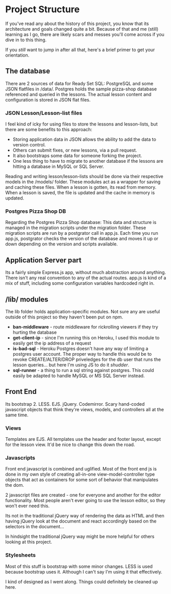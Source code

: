 # Project Structure

If you've read any about the history of this project, you know that its architecture and goals changed quite a bit.
Because of that and me (still) learning as I go, there are likely scars and messes you'll come across if you dive in to this thing.

If you *still* want to jump in after all that, here's a brief primer to get your orientation.



## The database

There are 2 sources of data for Ready Set SQL: PostgreSQL and some JSON flatfiles in /data/. Postgres holds the sample pizza-shop database referenced and queried in the lessons. The actual lesson content and configuration is stored in JSON flat files. 

### JSON Lesson/Lesson-list files

I feel kind of icky for using files to store the lessons and lesson-lists, but there are some benefits to this approach:

- Storing application data in JSON allows the ability to add the data to version control. 
- Others can submit fixes, or new lessons, via a pull request. 
- It also bootstraps some data for someone forking the project. 
- One less thing to have to migrate to another database if the lessons are hitting a database in MySQL or SQL Server. 

Reading and writing lesson/lesson-lists should be done via their respective models in the /models/ folder. These modules act as a wrapper for saving and caching these files. When a lesson is gotten, its read from memory. When a lesson is saved, the file is updated and the cache in memory is updated. 

### Postgres Pizza Shop DB

Regarding the Postgres Pizza Shop database: This data and structure is managed in the migration scripts under the migration folder. These migration scripts are run by a postgrator call in app.js. Each time you run app.js, postgrator checks the version of the database and moves it up or down depending on the version and scripts available.



## Application Server part

Its a fairly simple Express.js app, without much abstraction around anything. There isn't any real convention to any of the actual routes. app.js is kind of a mix of stuff, including some configuration variables hardcoded right in.


## /lib/ modules

The lib folder holds application-specific modules. Not sure any are useful outside of this project so they haven't been put on npm.

* **ban-middleware** - route middleware for rickrolling viewers if they try hurting the database
* **get-client-ip** - since I'm running this on Heroku, I used this module to easily get the ip address of a request
* **is-bad-sql** - Heroku Postgres doesn't have any way of limiting a postgres user account. The proper way to handle this would be to revoke CREATE/ALTER/DROP priveledges for the db user that runs the lesson queries... but here I'm using JS to do it *shudder*. 
* **sql-runner** - a thing to run a sql string against postgres. This could easily be adapted to handle MySQL or MS SQL Server instead.




## Front End

Its bootstrap 2. LESS. EJS. jQuery. Codemirror. Scary hand-coded javascript objects that think they're views, models, and controllers all at the same time.

### Views

Templates are EJS. All templates use the header and footer layout, except for the lesson view. It'd be nice to change this down the road.

### Javascripts

Front end javascript is combined and uglified. Most of the front end js is done in my own style of creating all-in-one view-model-controller type objects that act as containers for some sort of behavior that manipulates the dom. 

2 javascript files are created - one for everyone and another for the editor functionality. Most people aren't ever going to use the lesson editor, so they won't ever need this.

Its not in the traditional jQuery way of rendering the data as HTML and then having jQuery look at the document and react accordingly based on the selectors in the document...

In hindsight the traditional jQuery way might be more helpful for others looking at this project.

### Stylesheets

Most of this stuff is bootstrap with some minor changes. LESS is used because bootstrap uses it. Although I can't say I'm using it that effectively. 

I kind of designed as I went along. Things could definitely be cleaned up here. 